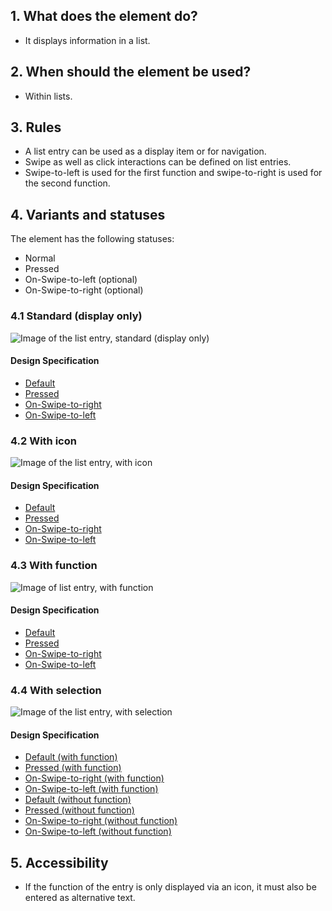 ## 1. What does the element do?
*   It displays information in a list.

## 2. When should the element be used?
*   Within lists. 

## 3. Rules
*   A list entry can be used as a display item or for navigation.
*   Swipe as well as click interactions can be defined on list entries.
*   Swipe-to-left is used for the first function and swipe-to-right is used for the second function.

## 4. Variants and statuses
The element has the following statuses: 
*   Normal
*   Pressed
*   On-Swipe-to-left (optional)
*   On-Swipe-to-right (optional)

### 4.1 Standard (display only)
![Image of the list entry, standard (display only)](https://raw.githubusercontent.com/sbb-design-systems/sbb-design-system/master/mobile/elements/list-item/images/ME21_Standard.png 'class: image')

#### Design Specification
*   [Default](https://sbb.invisionapp.com/d/main#/console/14051805/313167015/inspect)
*   [Pressed](https://sbb.invisionapp.com/d/main#/console/14051805/313167016/inspect)
*   [On-Swipe-to-right](https://sbb.invisionapp.com/d/main#/console/14051805/313167014/inspect)
*   [On-Swipe-to-left](https://sbb.invisionapp.com/d/main#/console/14051805/313167013/inspect)

### 4.2 With icon
![Image of the list entry, with icon](https://raw.githubusercontent.com/sbb-design-systems/sbb-design-system/master/mobile/elements/list-item/images/ME21_Icon.png 'class: image')

#### Design Specification
*   [Default](https://sbb.invisionapp.com/d/main#/console/14051805/313167021/inspect)
*   [Pressed](https://sbb.invisionapp.com/d/main#/console/14051805/313167024/inspect)
*   [On-Swipe-to-right](https://sbb.invisionapp.com/d/main#/console/14051805/313167023/inspect)
*   [On-Swipe-to-left](https://sbb.invisionapp.com/d/main#/console/14051805/313167022/inspect)

### 4.3 With function
![Image of list entry, with function](https://raw.githubusercontent.com/sbb-design-systems/sbb-design-system/master/mobile/elements/list-item/images/ME21_Funktion.png 'class: image')

#### Design Specification
*   [Default](https://sbb.invisionapp.com/d/main#/console/14051805/313167017/inspect)
*   [Pressed](https://sbb.invisionapp.com/d/main#/console/14051805/313167020/inspect)
*   [On-Swipe-to-right](https://sbb.invisionapp.com/d/main#/console/14051805/313167019/inspect)
*   [On-Swipe-to-left](https://sbb.invisionapp.com/d/main#/console/14051805/313167018/inspect)

### 4.4 With selection
![Image of the list entry, with selection](https://raw.githubusercontent.com/sbb-design-systems/sbb-design-system/master/mobile/elements/list-item/images/ME21_Selektion.png 'class: image')

#### Design Specification
*   [Default (with function)](https://sbb.invisionapp.com/d/main#/console/14051805/313167025/inspect)
*   [Pressed (with function)](https://sbb.invisionapp.com/d/main#/console/14051805/313167028/inspect)
*   [On-Swipe-to-right (with function)](https://sbb.invisionapp.com/d/main#/console/14051805/313167027/inspect)
*   [On-Swipe-to-left (with function)](https://sbb.invisionapp.com/d/main#/console/14051805/313167026/inspect)
*   [Default (without function)](https://sbb.invisionapp.com/d/main#/console/14051805/313167029/inspect)
*   [Pressed (without function)](https://sbb.invisionapp.com/d/main#/console/14051805/313167032/inspect)
*   [On-Swipe-to-right (without function)](https://sbb.invisionapp.com/d/main#/console/14051805/313167031/inspect)
*   [On-Swipe-to-left (without function)](https://sbb.invisionapp.com/d/main#/console/14051805/313167030/inspect)

## 5. Accessibility
*   If the function of the entry is only displayed via an icon, it must also be entered as alternative text.